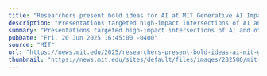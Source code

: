 ```yaml
---
title: "Researchers present bold ideas for AI at MIT Generative AI Impact Consortium kickoff event"
description: "Presentations targeted high-impact intersections of AI and other areas, such as health care, business, and education."
summary: "Presentations targeted high-impact intersections of AI and other areas, such as health care, business, and education."
pubDate: "Fri, 20 Jun 2025 16:45:00 -0400"
source: "MIT"
url: "https://news.mit.edu/2025/researchers-present-bold-ideas-ai-mit-generative-ai-impact-consortium-event-0620"
thumbnail: "https://news.mit.edu/sites/default/files/images/202506/mit-Anantha.jpg"
---
```


